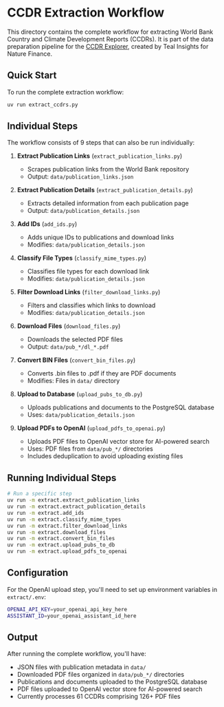 # CCDR Extraction Workflow

This directory contains the complete workflow for extracting World Bank Country and Climate Development Reports (CCDRs). It is part of the data preparation pipeline for the [CCDR Explorer](https://github.com/Teal-Insights/ccdr-explorer-client), created by Teal Insights for Nature Finance.

## Quick Start

To run the complete extraction workflow:

```bash
uv run extract_ccdrs.py
```

## Individual Steps

The workflow consists of 9 steps that can also be run individually:

1. **Extract Publication Links** (`extract_publication_links.py`)
   - Scrapes publication links from the World Bank repository
   - Output: `data/publication_links.json`

2. **Extract Publication Details** (`extract_publication_details.py`)
   - Extracts detailed information from each publication page
   - Output: `data/publication_details.json`

3. **Add IDs** (`add_ids.py`)
   - Adds unique IDs to publications and download links
   - Modifies: `data/publication_details.json`

4. **Classify File Types** (`classify_mime_types.py`)
   - Classifies file types for each download link
   - Modifies: `data/publication_details.json`

5. **Filter Download Links** (`filter_download_links.py`)
   - Filters and classifies which links to download
   - Modifies: `data/publication_details.json`

6. **Download Files** (`download_files.py`)
   - Downloads the selected PDF files
   - Output: `data/pub_*/dl_*.pdf`

7. **Convert BIN Files** (`convert_bin_files.py`)
   - Converts .bin files to .pdf if they are PDF documents
   - Modifies: Files in `data/` directory

8. **Upload to Database** (`upload_pubs_to_db.py`)
   - Uploads publications and documents to the PostgreSQL database
   - Uses: `data/publication_details.json`

9. **Upload PDFs to OpenAI** (`upload_pdfs_to_openai.py`)
   - Uploads PDF files to OpenAI vector store for AI-powered search
   - Uses: PDF files from `data/pub_*/` directories
   - Includes deduplication to avoid uploading existing files

## Running Individual Steps

```bash
# Run a specific step
uv run -m extract.extract_publication_links
uv run -m extract.extract_publication_details
uv run -m extract.add_ids
uv run -m extract.classify_mime_types
uv run -m extract.filter_download_links
uv run -m extract.download_files
uv run -m extract.convert_bin_files
uv run -m extract.upload_pubs_to_db
uv run -m extract.upload_pdfs_to_openai
```

## Configuration

For the OpenAI upload step, you'll need to set up environment variables in `extract/.env`:

```bash
OPENAI_API_KEY=your_openai_api_key_here
ASSISTANT_ID=your_openai_assistant_id_here
```

## Output

After running the complete workflow, you'll have:
- JSON files with publication metadata in `data/`
- Downloaded PDF files organized in `data/pub_*/` directories
- Publications and documents uploaded to the PostgreSQL database
- PDF files uploaded to OpenAI vector store for AI-powered search
- Currently processes 61 CCDRs comprising 126+ PDF files 